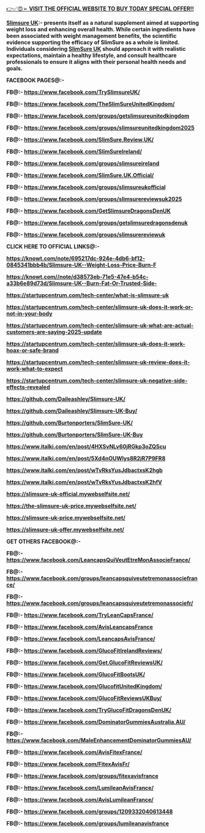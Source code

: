 <p><a href="https://trendgadgetz.shop/slimsure-uk-buy">👉✅😍➢ <strong>VISIT THE OFFICIAL WEBSITE TO BUY TODAY SPECIAL OFFER!!</strong></a></p>
<p><strong><a href="https://trendgadgetz.shop/slimsure-uk-buy">Slimsure UK</a>:- presents itself as a natural supplement aimed at supporting weight loss and enhancing overall health. While certain ingredients have been associated with weight management benefits, the scientific evidence supporting the efficacy of SlimSure as a whole is limited. Individuals considering <a href="https://www.facebook.com/TrySlimsureUK/">SlimSure UK</a> should approach it with realistic expectations, maintain a healthy lifestyle, and consult healthcare professionals to ensure it aligns with their personal health needs and goals.</strong></p>
<p><strong>FACEBOOK PAGES@:-</strong></p>
<p><strong>FB@:- <a href="https://www.facebook.com/TrySlimsureUK/">https://www.facebook.com/TrySlimsureUK/</a></strong></p>
<p><strong>FB@:- <a href="https://www.facebook.com/TheSlimSureUnitedKingdom/">https://www.facebook.com/TheSlimSureUnitedKingdom/</a></strong></p>
<p><strong>FB@:- <a href="https://www.facebook.com/groups/getslimsureunitedkingdom">https://www.facebook.com/groups/getslimsureunitedkingdom</a></strong></p>
<p><strong>FB@:- <a href="https://www.facebook.com/groups/slimsureunitedkingdom2025">https://www.facebook.com/groups/slimsureunitedkingdom2025</a></strong></p>
<p><strong>FB@:- <a href="https://www.facebook.com/SlimSure.Review.UK/">https://www.facebook.com/SlimSure.Review.UK/</a></strong></p>
<p><strong>FB@:- <a href="https://www.facebook.com/SlimSureIreland/">https://www.facebook.com/SlimSureIreland/</a></strong></p>
<p><strong>FB@:- <a href="https://www.facebook.com/groups/slimsureireland">https://www.facebook.com/groups/slimsureireland</a></strong></p>
<p><strong>FB@:- <a href="https://www.facebook.com/SlimSure.UK.Official/">https://www.facebook.com/SlimSure.UK.Official/</a></strong></p>
<p><strong>FB@:- <a href="https://www.facebook.com/groups/slimsureukofficial">https://www.facebook.com/groups/slimsureukofficial</a></strong></p>
<p><strong>FB@:- <a href="https://www.facebook.com/groups/slimsurereviewsuk2025">https://www.facebook.com/groups/slimsurereviewsuk2025</a></strong></p>
<p><strong>FB@:- <a href="https://www.facebook.com/GetSlimsureDragonsDenUK">https://www.facebook.com/GetSlimsureDragonsDenUK</a></strong></p>
<p><strong>FB@:- <a href="https://www.facebook.com/groups/getslimsuredragonsdenuk">https://www.facebook.com/groups/getslimsuredragonsdenuk</a></strong></p>
<p><strong>FB@:- <a href="https://www.facebook.com/groups/slimsurereviewuk">https://www.facebook.com/groups/slimsurereviewuk</a></strong></p>
<p><strong>CLICK HERE TO OFFICIAL LINKS@:-</strong></p>
<p><a href="https://knowt.com/note/695217dc-924e-4db6-bf12-0845341bbb4b/Slimsure-UK--Weight-Loss-Price-Burn-F"><strong>https://knowt.com/note/695217dc-924e-4db6-bf12-0845341bbb4b/Slimsure-UK--Weight-Loss-Price-Burn-F</strong></a></p>
<p><a href="https://knowt.com//note/d38573eb-71e5-47e4-b54c-a33b6e89d73d/Slimsure-UK--Burn-Fat-Or-Trusted-Side-"><strong>https://knowt.com//note/d38573eb-71e5-47e4-b54c-a33b6e89d73d/Slimsure-UK--Burn-Fat-Or-Trusted-Side-</strong></a></p>
<p><a href="https://startupcentrum.com/tech-center/what-is-slimsure-uk"><strong>https://startupcentrum.com/tech-center/what-is-slimsure-uk</strong></a></p>
<p><a href="https://startupcentrum.com/tech-center/slimsure-uk-does-it-work-or-not-in-your-body"><strong>https://startupcentrum.com/tech-center/slimsure-uk-does-it-work-or-not-in-your-body</strong></a></p>
<p><a href="https://startupcentrum.com/tech-center/slimsure-uk-what-are-actual-customers-are-saying-2025-update"><strong>https://startupcentrum.com/tech-center/slimsure-uk-what-are-actual-customers-are-saying-2025-update</strong></a></p>
<p><a href="https://startupcentrum.com/tech-center/slimsure-uk-does-it-work-hoax-or-safe-brand"><strong>https://startupcentrum.com/tech-center/slimsure-uk-does-it-work-hoax-or-safe-brand</strong></a></p>
<p><a href="https://startupcentrum.com/tech-center/slimsure-uk-review-does-it-work-what-to-expect"><strong>https://startupcentrum.com/tech-center/slimsure-uk-review-does-it-work-what-to-expect</strong></a></p>
<p><a href="https://startupcentrum.com/tech-center/slimsure-uk-negative-side-effects-revealed"><strong>https://startupcentrum.com/tech-center/slimsure-uk-negative-side-effects-revealed</strong></a></p>
<p><a href="https://github.com/Daileashley/Slimsure-UK/"><strong>https://github.com/Daileashley/Slimsure-UK/</strong></a></p>
<p><a href="https://github.com/Daileashley/Slimsure-UK-Buy/"><strong>https://github.com/Daileashley/Slimsure-UK-Buy/</strong></a></p>
<p><a href="https://github.com/Burtonporters/SlimSure-UK/"><strong>https://github.com/Burtonporters/SlimSure-UK/</strong></a></p>
<p><a href="https://github.com/Burtonporters/SlimSure-UK-Buy"><strong>https://github.com/Burtonporters/SlimSure-UK-Buy</strong></a></p>
<p><a href="https://www.italki.com/en/post/4HXSvNLv60jRGkp3oZQScu"><strong>https://www.italki.com/en/post/4HXSvNLv60jRGkp3oZQScu</strong></a></p>
<p><a href="https://www.italki.com/en/post/5Xd4nOUWlys8R2jR7P9FR8"><strong>https://www.italki.com/en/post/5Xd4nOUWlys8R2jR7P9FR8</strong></a></p>
<p><a href="https://www.italki.com/en/post/wTvRksYusJdbactxsK2hgb"><strong>https://www.italki.com/en/post/wTvRksYusJdbactxsK2hgb</strong></a></p>
<p><a href="https://www.italki.com/en/post/wTvRksYusJdbactxsK2hfV"><strong>https://www.italki.com/en/post/wTvRksYusJdbactxsK2hfV</strong></a></p>
<p><a href="https://slimsure-uk-official.mywebselfsite.net/"><strong>https://slimsure-uk-official.mywebselfsite.net/</strong></a></p>
<p><a href="https://the-slimsure-uk-price.mywebselfsite.net/"><strong>https://the-slimsure-uk-price.mywebselfsite.net/</strong></a></p>
<p><a href="https://slimsure-uk-price.mywebselfsite.net/"><strong>https://slimsure-uk-price.mywebselfsite.net/</strong></a></p>
<p><a href="https://slimsure-uk-offer.mywebselfsite.net/"><strong>https://slimsure-uk-offer.mywebselfsite.net/</strong></a></p>
<p><strong>GET OTHERS FACEBOOK@:-</strong></p>
<p><strong>FB@:- <a href="https://www.facebook.com/LeancapsQuiVeutEtreMonAssocieFrance/">https://www.facebook.com/LeancapsQuiVeutEtreMonAssocieFrance/</a></strong></p>
<p><strong>FB@:- <a href="https://www.facebook.com/groups/leancapsquiveutetremonassociefrance/">https://www.facebook.com/groups/leancapsquiveutetremonassociefrance/</a></strong></p>
<p><strong>FB@:- <a href="https://www.facebook.com/groups/leancapsquiveutetremonassociefr/">https://www.facebook.com/groups/leancapsquiveutetremonassociefr/</a></strong></p>
<p><strong>FB@:- <a href="https://www.facebook.com/TryLeanCapsFrance/">https://www.facebook.com/TryLeanCapsFrance/</a></strong></p>
<p><strong>FB@:- <a href="https://www.facebook.com/AvisLeancapsFrance">https://www.facebook.com/AvisLeancapsFrance</a></strong></p>
<p><strong>FB@:- <a href="https://www.facebook.com/LeancapsAvisFrance/">https://www.facebook.com/LeancapsAvisFrance/</a></strong></p>
<p><strong>FB@:- <a href="https://www.facebook.com/GlucoFitIrelandReviews/">https://www.facebook.com/GlucoFitIrelandReviews/</a></strong></p>
<p><strong>FB@:- <a href="https://www.facebook.com/Get.GlucoFitReviewsUK/">https://www.facebook.com/Get.GlucoFitReviewsUK/</a></strong></p>
<p><strong>FB@:- <a href="https://www.facebook.com/GlucoFitBootsUK/">https://www.facebook.com/GlucoFitBootsUK/</a></strong></p>
<p><strong>FB@:- <a href="https://www.facebook.com/GlucofitUnitedKingdom/">https://www.facebook.com/GlucofitUnitedKingdom/</a></strong></p>
<p><strong>FB@:- <a href="https://www.facebook.com/GlucoFitReviewsUKBuy/">https://www.facebook.com/GlucoFitReviewsUKBuy/</a></strong></p>
<p><strong>FB@:- <a href="https://www.facebook.com/TryGlucoFitDragonsDenUK/">https://www.facebook.com/TryGlucoFitDragonsDenUK/</a></strong></p>
<p><strong>FB@:- <a href="https://www.facebook.com/DominatorGummiesAustralia.AU/">https://www.facebook.com/DominatorGummiesAustralia.AU/</a></strong></p>
<p><strong>FB@:- <a href="https://www.facebook.com/MaleEnhancementDominatorGummiesAU/">https://www.facebook.com/MaleEnhancementDominatorGummiesAU/</a></strong></p>
<p><strong>FB@:- <a href="https://www.facebook.com/AvisFitexFrance/">https://www.facebook.com/AvisFitexFrance/</a></strong></p>
<p><strong>FB@:- <a href="https://www.facebook.com/FitexAvisFr/">https://www.facebook.com/FitexAvisFr/</a></strong></p>
<p><strong>FB@:- <a href="https://www.facebook.com/groups/fitexavisfrance">https://www.facebook.com/groups/fitexavisfrance</a></strong></p>
<p><strong>FB@:- <a href="https://www.facebook.com/LumileanAvisFrance/">https://www.facebook.com/LumileanAvisFrance/</a></strong></p>
<p><strong>FB@:- <a href="https://www.facebook.com/AvisLumileanFrance/">https://www.facebook.com/AvisLumileanFrance/</a></strong></p>
<p><strong>FB@:- <a href="https://www.facebook.com/groups/1209332040613448">https://www.facebook.com/groups/1209332040613448</a></strong></p>
<p><strong>FB@:- <a href="https://www.facebook.com/groups/lumileanavisfrance">https://www.facebook.com/groups/lumileanavisfrance</a></strong></p>
